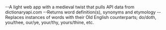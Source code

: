 --A light web app with a medieval twist that pulls API data from dictionaryapi.com
--Returns word definition(s), synonyms and etymology
--Replaces instances of words with their Old English counterparts; do/doth, you/thee, our/ye, your/thy, yours/thine, etc.
